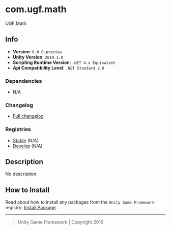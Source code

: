 # com.ugf.math

UGF.Math

## Info

- **Version**: `0.0.0-preview`
- **Unity Version**: `2019.1.0`
- **Scripting Runtime Version**: `.NET 4.x Equivalent`
- **Api Compatibility Level**: `.NET Standard 2.0`

### Dependencies

- N/A

### Changelog

- [Full changelog][1]

### Registries

- [Stable][2] (N/A)
- [Develop][3] (N/A)

## Description

No description.

## How to Install

Read about how to install any packages from the `Unity Game Framework` registry: [Install Package][4].

---
> Unity Game Framework | Copyright 2019

[1]: changelog.md
[2]: https://bintray.com/unity-game-framework/stable/com.ugf.math
[3]: https://bintray.com/unity-game-framework/dev/com.ugf.math
[4]: https://github.com/unity-game-framework/ugf-documentation/wiki/Install-Package
